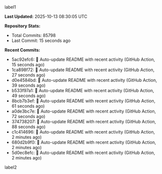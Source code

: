 
label1 
<!-- ACTIVITY_START -->
**Last Updated:** 2025-10-13 08:30:05 UTC

**Repository Stats:**
- Total Commits: 85798
- Last Commit: 15 seconds ago

**Recent Commits:**
- 5ac92efc6: 🤖 Auto-update README with recent activity (GitHub Action, 15 seconds ago)
- 1ca898f72: 🤖 Auto-update README with recent activity (GitHub Action, 27 seconds ago)
- d0e4584bd: 🤖 Auto-update README with recent activity (GitHub Action, 39 seconds ago)
- b533f97a1: 🤖 Auto-update README with recent activity (GitHub Action, 49 seconds ago)
- 8bcb7b3ef: 🤖 Auto-update README with recent activity (GitHub Action, 61 seconds ago)
- a0de3bc7e: 🤖 Auto-update README with recent activity (GitHub Action, 72 seconds ago)
- 374738207: 🤖 Auto-update README with recent activity (GitHub Action, 88 seconds ago)
- c1c414696: 🤖 Auto-update README with recent activity (GitHub Action, 2 minutes ago)
- 680d2b9f0: 🤖 Auto-update README with recent activity (GitHub Action, 2 minutes ago)
- 5d0ec8efc: 🤖 Auto-update README with recent activity (GitHub Action, 2 minutes ago)
<!-- ACTIVITY_END -->

label2
